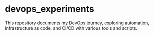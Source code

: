 # devops_experiments
This repository documents my DevOps journey, exploring automation, infrastructure as code, and CI/CD with various tools and scripts.
